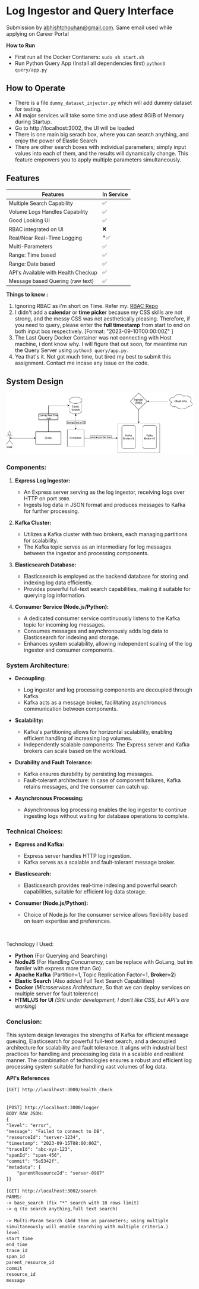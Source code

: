 # Log Ingestor and Query Interface

Submission by abhishtchouhan@gmail.com. Same email used while applying on Career Portal

**How to Run**

 - First run all the Docker Contianers:
 `sudo sh start.sh`
 - Run Python Query App (Install all dependencies first)
 `python3 query/app.py`

    

 
## **How to Operate**
- There is a file `dummy_dataset_injector.py` which will add dummy dataset for testing. 
 -  All major services will take some time and use atlest 8GiB of Memory during Startup.
 - Go to http://localhost:3002, the UI will be loaded
 - There is one main big serach box, where you can search anything, and enjoy the power of Elastic Search
 - There are other search boxes with individual parameters; simply input values into each of them, and the results will dynamically change. This feature empowers you to apply multiple parameters simultaneously.

## Features
|Features| In Service |
|-|--|
|  Multiple Search Capability  | ✅ |
| Volume Logs Handles Capability |✅ |
| Good Looking UI | ✅ |
| RBAC integrated on UI | ❌ | 
| Real/Near Real-Time Logging |  *✅ |
| Multi-Parameters | ✅ |
| Range: Time based | ✅ |
| Range: Date based | ✅ |
| API's Available with Health Checkup | ✅ |
| Message based Quering (raw text) | ✅ 

**Things to know :**

 1. Ignoring RBAC as i'm short on Time. Refer my: [RBAC Repo](https://github.com/imabhisht/edtech-management)
 2. I didn't add a **calendar** or **time picke**r because my CSS skills are not strong, and the messy CSS was not aesthetically pleasing. Therefore, if you need to query, please enter the **full timestamp** from start to end on both input box respectively. [Format: "2023-09-10T00:00:00Z" ]
 3. The Last Query Docker Container was not connecting with Host machine, i dont know why. I will figure that out soon, for meantime run the Query Server using `python3 query/app.py.`
 4. Yea that's it. Not got much time, but tired my best to submit this assignment. Contact me incase any issue on the code. 

 


## System Design
![HLSD](submission/i_1.png)

### Components:

1.  **Express Log Ingestor:**
    
    -   An Express server serving as the log ingestor, receiving logs over HTTP on port `3000`.
    -   Ingests log data in JSON format and produces messages to Kafka for further processing.
2.  **Kafka Cluster:**
    
    -   Utilizes a Kafka cluster with two brokers, each managing partitions for scalability.
    -   The Kafka topic serves as an intermediary for log messages between the ingestor and processing components.
3.  **Elasticsearch Database:**
    
    -   Elasticsearch is employed as the backend database for storing and indexing log data efficiently.
    -   Provides powerful full-text search capabilities, making it suitable for querying log information.
4.  **Consumer Service (Node.js/Python):**
    
    -   A dedicated consumer service continuously listens to the Kafka topic for incoming log messages.
    -   Consumes messages and asynchronously adds log data to Elasticsearch for indexing and storage.
    -   Enhances system scalability, allowing independent scaling of the log ingestor and consumer components.

### System Architecture:

-   **Decoupling:**
    
    -   Log ingestor and log processing components are decoupled through Kafka.
    -   Kafka acts as a message broker, facilitating asynchronous communication between components.
-   **Scalability:**
    
    -   Kafka's partitioning allows for horizontal scalability, enabling efficient handling of increasing log volumes.
    -   Independently scalable components: The Express server and Kafka brokers can scale based on the workload.
-   **Durability and Fault Tolerance:**
    
    -   Kafka ensures durability by persisting log messages.
    -   Fault-tolerant architecture: In case of component failures, Kafka retains messages, and the consumer can catch up.
-   **Asynchronous Processing:**
    
    -   Asynchronous log processing enables the log ingestor to continue ingesting logs without waiting for database operations to complete.

### Technical Choices:

-   **Express and Kafka:**
    
    -   Express server handles HTTP log ingestion.
    -   Kafka serves as a scalable and fault-tolerant message broker.
-   **Elasticsearch:**
    
    -   Elasticsearch provides real-time indexing and powerful search capabilities, suitable for efficient log data storage.
-   **Consumer  (Node.js/Python):**
    
    -   Choice of Node.js for the consumer service allows flexibility based on team expertise and preferences.

<br>

Technology I Used:

- **Python** (For Querying and Searching)
- **NodeJS** (For Handling Concurrency, can be replace with GoLang, but im familer with express more than Go)
 - **Apache Kafka** (Partition=1, Topic Replication Factor=1, **Broker=2**)
 - **Elastic Search** (Also added Full Text Search Capabilities)
 - **Docker** (*Microservices Architecture*, So that we can deploy services on multiple server for fault tolerence)
 - **HTML/JS for UI** *(Still under development, I don't like CSS, but API's are working)*

### Conclusion:

This system design leverages the strengths of Kafka for efficient message queuing, Elasticsearch for powerful full-text search, and a decoupled architecture for scalability and fault tolerance. It aligns with industrial best practices for handling and processing log data in a scalable and resilient manner. The combination of technologies ensures a robust and efficient log processing system suitable for handling vast volumes of log data.




**API's References**

    [GET] http://localhost:3000/health_check 


    [POST] http://localhost:3000/logger
    BODY RAW JSON: 
    {
	"level": "error",
	"message": "Failed to connect to DB",
    "resourceId": "server-1234",
	"timestamp": "2023-09-15T08:00:00Z",
	"traceId": "abc-xyz-123",
    "spanId": "span-456",
    "commit": "5e5342f",
    "metadata": {
        "parentResourceId": "server-0987"
    }}

    [GET] http://localhost:3002/search
    PARMS:
    -> base_search (fix "*" search with 10 rows limit)
    -> q (to search anything,full text search)
    
    -> Multi-Param Search (Add them as parameters; using multiple simultaneously will enable searching with multiple criteria.)
    level
    start_time
    end_time
    trace_id
    span_id
    parent_resource_id
    commit
    resource_id
    message
    

    
